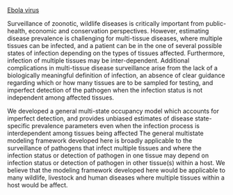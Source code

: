 [Ebola virus](https://github.com/vratchaudhary/Multi_tissue_disease_systems/blob/master/Ebola_virus_virion.jpg)

Surveillance of zoonotic, wildlife diseases is critically important from public-health, economic and conservation perspectives.
However, estimating disease prevalence is challenging for multi-tissue diseases, where multiple tissues can be infected, and a patient can be in the one of several possible states of infection depending on the types of tissues affected. 
Furthermore, infection of multiple tissues may be inter-dependent. Additional complications in multi-tissue disease surveillance arise from the lack of a biologically meaningful definition of infection, an absence of clear guidance regarding which or how many tissues are to be sampled for testing, and imperfect detection of the pathogen when the infection status is not independent among affected tissues. 


We developed a general multi-state occupancy model which accounts for imperfect detection, and provides unbiased estimates of disease state-specific prevalence parameters even when the infection process is interdependent among tissues being affected
The general multistate modeling framework developed here is broadly applicable to the surveillance of pathogens that infect multiple tissues and where the infection status or detection of pathogen in one tissue may depend on infection status or detection of pathogen in other tissue(s) within a host. We believe that the modeling framework developed here would be applicable to many wildlife, livestock and human diseases where multiple tissues within a host would be affect. 




